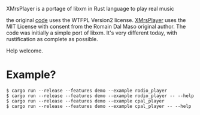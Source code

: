 XMrsPlayer is a portage of libxm in Rust language to play real music 

the original [code](https://github.com/Artefact2/libxm) uses the WTFPL Version2 license. [XMrsPlayer](https://github.com/sbechet/xmrsplayer) uses the MIT License with consent from the Romain Dal Maso original author. The code was initially a simple port of libxm. It's very different today, with rustification as complete as possible.

Help welcome.

# Example?

```
$ cargo run --release --features demo --example rodio_player
$ cargo run --release --features demo --example rodio_player -- --help
$ cargo run --release --features demo --example cpal_player
$ cargo run --release --features demo --example cpal_player -- --help
```

